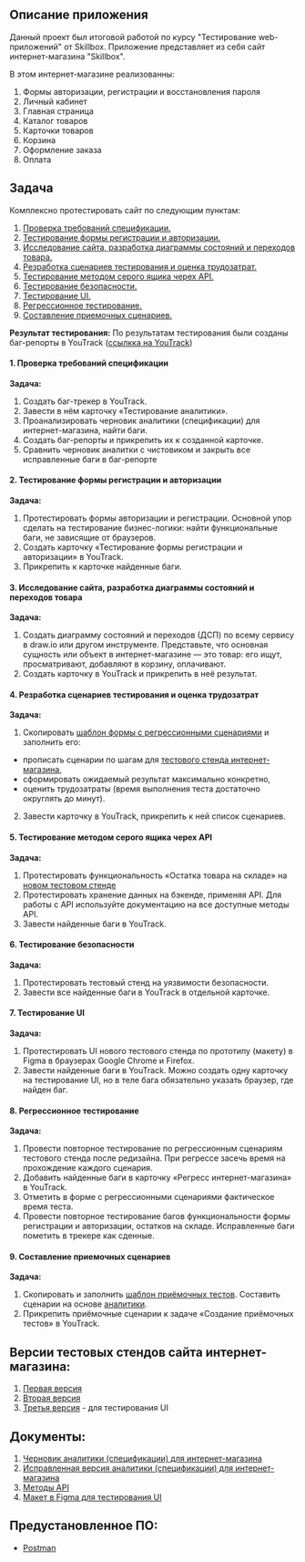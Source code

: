 ## Описание приложения

Данный проект был итоговой работой по курсу "Тестирование web-приложений" от Skillbox.
Приложение представляет из себя сайт интернет-магазина "Skillbox".

В этом интернет-магазине реализованны:
1. Формы авторизации, регистрации и восстановления пароля
2. Личный кабинет
3. Главная страница
4. Каталог товаров
5. Карточки товаров
6. Корзина
7. Оформление заказа
8. Оплата

## Задача

Комплексно протестировать сайт по следующим пунктам:
1. [Проверка требований спецификации.](https://github.com/Ekaterina-Isabel/Testing-an-online-store-website?tab=readme-ov-file#1-%D0%BF%D1%80%D0%BE%D0%B2%D0%B5%D1%80%D0%BA%D0%B0-%D1%82%D1%80%D0%B5%D0%B1%D0%BE%D0%B2%D0%B0%D0%BD%D0%B8%D0%B9-%D1%81%D0%BF%D0%B5%D1%86%D0%B8%D1%84%D0%B8%D0%BA%D0%B0%D1%86%D0%B8%D0%B8)
2. [Тестирование формы регистрации и авторизации.](https://github.com/Ekaterina-Isabel/Testing-an-online-store-website?tab=readme-ov-file#2-%D1%82%D0%B5%D1%81%D1%82%D0%B8%D1%80%D0%BE%D0%B2%D0%B0%D0%BD%D0%B8%D0%B5-%D1%84%D0%BE%D1%80%D0%BC%D1%8B-%D1%80%D0%B5%D0%B3%D0%B8%D1%81%D1%82%D1%80%D0%B0%D1%86%D0%B8%D0%B8-%D0%B8-%D0%B0%D0%B2%D1%82%D0%BE%D1%80%D0%B8%D0%B7%D0%B0%D1%86%D0%B8%D0%B8)
3. [Исследование сайта, разработка диаграммы состояний и переходов товара.](https://github.com/Ekaterina-Isabel/Testing-an-online-store-website?tab=readme-ov-file#3-%D0%B8%D1%81%D1%81%D0%BB%D0%B5%D0%B4%D0%BE%D0%B2%D0%B0%D0%BD%D0%B8%D0%B5-%D1%81%D0%B0%D0%B9%D1%82%D0%B0-%D1%80%D0%B0%D0%B7%D1%80%D0%B0%D0%B1%D0%BE%D1%82%D0%BA%D0%B0-%D0%B4%D0%B8%D0%B0%D0%B3%D1%80%D0%B0%D0%BC%D0%BC%D1%8B-%D1%81%D0%BE%D1%81%D1%82%D0%BE%D1%8F%D0%BD%D0%B8%D0%B9-%D0%B8-%D0%BF%D0%B5%D1%80%D0%B5%D1%85%D0%BE%D0%B4%D0%BE%D0%B2-%D1%82%D0%BE%D0%B2%D0%B0%D1%80%D0%B0)
4. [Резработка сценариев тестирования и оценка трудозатрат.](https://github.com/Ekaterina-Isabel/Testing-an-online-store-website?tab=readme-ov-file#4-%D1%80%D0%B5%D0%B7%D1%80%D0%B0%D0%B1%D0%BE%D1%82%D0%BA%D0%B0-%D1%81%D1%86%D0%B5%D0%BD%D0%B0%D1%80%D0%B8%D0%B5%D0%B2-%D1%82%D0%B5%D1%81%D1%82%D0%B8%D1%80%D0%BE%D0%B2%D0%B0%D0%BD%D0%B8%D1%8F-%D0%B8-%D0%BE%D1%86%D0%B5%D0%BD%D0%BA%D0%B0-%D1%82%D1%80%D1%83%D0%B4%D0%BE%D0%B7%D0%B0%D1%82%D1%80%D0%B0%D1%82)
5. [Тестирование методом серого ящика черех API.](https://github.com/Ekaterina-Isabel/Testing-an-online-store-website?tab=readme-ov-file#5-%D1%82%D0%B5%D1%81%D1%82%D0%B8%D1%80%D0%BE%D0%B2%D0%B0%D0%BD%D0%B8%D0%B5-%D0%BC%D0%B5%D1%82%D0%BE%D0%B4%D0%BE%D0%BC-%D1%81%D0%B5%D1%80%D0%BE%D0%B3%D0%BE-%D1%8F%D1%89%D0%B8%D0%BA%D0%B0-%D1%87%D0%B5%D1%80%D0%B5%D1%85-api)
6. [Тестирование безопасности.](https://github.com/Ekaterina-Isabel/Testing-an-online-store-website?tab=readme-ov-file#6-%D1%82%D0%B5%D1%81%D1%82%D0%B8%D1%80%D0%BE%D0%B2%D0%B0%D0%BD%D0%B8%D0%B5-%D0%B1%D0%B5%D0%B7%D0%BE%D0%BF%D0%B0%D1%81%D0%BD%D0%BE%D1%81%D1%82%D0%B8)
7. [Тестирование UI.](https://github.com/Ekaterina-Isabel/Testing-an-online-store-website?tab=readme-ov-file#7-%D1%82%D0%B5%D1%81%D1%82%D0%B8%D1%80%D0%BE%D0%B2%D0%B0%D0%BD%D0%B8%D0%B5-ui)
8. [Регрессионное тестирование.](https://github.com/Ekaterina-Isabel/Testing-an-online-store-website?tab=readme-ov-file#8-%D1%80%D0%B5%D0%B3%D1%80%D0%B5%D1%81%D1%81%D0%B8%D0%BE%D0%BD%D0%BD%D0%BE%D0%B5-%D1%82%D0%B5%D1%81%D1%82%D0%B8%D1%80%D0%BE%D0%B2%D0%B0%D0%BD%D0%B8%D0%B5)
9. [Составление приемочных сценариев.](https://github.com/Ekaterina-Isabel/Testing-an-online-store-website?tab=readme-ov-file#9-%D1%81%D0%BE%D1%81%D1%82%D0%B0%D0%B2%D0%BB%D0%B5%D0%BD%D0%B8%D0%B5-%D0%BF%D1%80%D0%B8%D0%B5%D0%BC%D0%BE%D1%87%D0%BD%D1%8B%D1%85-%D1%81%D1%86%D0%B5%D0%BD%D0%B0%D1%80%D0%B8%D0%B5%D0%B2)

**Результат тестирования:** По результатам тестирования были созданы баг-репорты в YouTrack ([ссылкка на YouTrack](https://ekaterinakuz.youtrack.cloud/agiles/159-2/current))

#### 1. Проверка требований спецификации

**Задача:**
1. Создать баг-трекер в YouTrack.
2. Завести в нём карточку «Тестирование аналитики».
3. Проанализировать черновик аналитики (спецификации) для интернет-магазина, найти баги.
4. Создать баг-репорты и прикрепить их к созданной карточке.
5. Сравнить черновик аналитки с чистовиком и закрыть все исправленные баги в баг-репорте

#### 2. Тестирование формы регистрации и авторизации

**Задача:**
1. Протестировать формы авторизации и регистрации. Основной упор сделать на тестирование бизнес-логики: найти функциональные баги, не зависящие от браузеров.
2. Создать карточку «Тестирование формы регистрации и авторизации» в YouTrack.
3. Прикрепить к карточке найденные баги.


#### 3. Исследование сайта, разработка диаграммы состояний и переходов товара
  
**Задача:**
1. Создать диаграмму состояний и переходов (ДСП) по всему сервису в draw.io или другом инструменте. Представьте, что основная сущность или объект в интернет-магазине — это товар: его ищут, просматривают, добавляют в корзину, оплачивают.
2. Создать карточку в YouTrack и прикрепить в неё результат.

#### 4. Резработка сценариев тестирования и оценка трудозатрат

**Задача:**
1. Скопировать [шаблон формы с регрессионными сценариями](https://docs.google.com/spreadsheets/d/1NRaUtCzDc0o8bxKRHMU5sWrWRDL1kT1tL7dX2-ZqsjI/edit#gid=0) и заполнить его:
- прописать сценарии по шагам для [тестового стенда интернет-магазина](https://intershop.skillbox.ru/), 
- сформировать ожидаемый результат максимально конкретно, 
- оценить трудозатраты (время выполнения теста достаточно округлять до минут).
2. Завести карточку в YouTrack, прикрепить к ней список сценариев.

#### 5. Тестирование методом серого ящика черех API

**Задача:**
1. Протестировать функциональность «Остатка товара на складе» на [новом тестовом стенде]()
2. Протестировать хранение данных на бэкенде, применяя API. Для работы с API используйте документацию на все доступные методы API.
3. Завести найденные баги в YouTrack.

#### 6. Тестирование безопасности

**Задача:**
1. Протестировать тестовый стенд на уязвимости безопасности.
2. Завести все найденные баги в YouTrack в отдельной карточке. 

#### 7. Тестирование UI

**Задача:**
1. Протестировать UI нового тестового стенда по прототипу (макету) в Figma в браузерах Google Chrome и Firefox.
2. Завести найденные баги в YouTrack. Можно создать одну карточку на тестирование UI, но в теле бага обязательно указать браузер, где найден баг.

#### 8. Регрессионное тестирование

**Задача:**
1. Провести повторное тестирование по регрессионным сценариям тестового стенда после редизайна. При регрессе засечь время на прохождение каждого сценария.
2. Добавить найденные баги в карточку «Регресс интернет-магазина» в YouTrack.
3. Отметить в форме с регрессионными сценариями фактическое время теста.
4. Провести повторное тестирование багов функциональности формы регистрации и авторизации, остатков на складе. Исправленные баги пометить в трекере как сденные.

#### 9. Составление приемочных сценариев

**Задача:**
1. Скопировать и заполнить [шаблон приёмочных тестов](https://docs.google.com/spreadsheets/d/1LYdHx8tvdDIQSzJLHM0mjdRGzhiNPJS-YHLE0kg4p6w/edit#gid=0). Составить сценарии на основе [аналитики](https://clear-bag-041.notion.site/Skillbox-a055fa1f369a4a1f8c2aa5e172025a6b).
2. Прикрепить приёмочные сценарии к задаче «Создание приёмочных тестов» в YouTrack.


## Версии тестовых стендов сайта интернет-магазина:

1. [Первая версия](https://intershop.skillbox.ru/)
2. [Вторая версия](https://intershop3.skillbox.ru/)
3. [Третья версия](https://intershop4.skillbox.ru/) - для тестирования UI


## Документы:
1. [Черновик аналитики (спецификации) для интернет-магазина](https://clear-bag-041.notion.site/59c95b381bff42c48bb8b9d2844d94b7)<br>
2. [Исправленная версия аналитики (спецификации) для интернет-магазина](https://clear-bag-041.notion.site/Skillbox-a055fa1f369a4a1f8c2aa5e172025a6b)<br>
3. [Методы API](https://clear-bag-041.notion.site/API-27127580e3e0418183d41540e68760a2)<br>
4. [Макет в Figma для тестирования UI](https://www.figma.com/file/dbKqwkD7bJhQyhTnjRSjJs/%D0%93%D0%BB%D0%B0%D0%B2%D0%BD%D0%B0%D1%8F?type=design&node-id=0-1&mode=design&t=zZV4lNX4kHMHn9dE-0)<br>


## Предустановленное ПО:

- [Postman](https://www.postman.com/)

